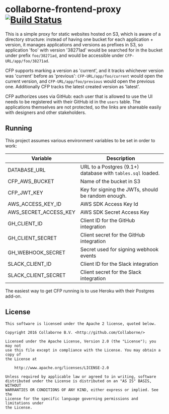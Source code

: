 # collaborne-frontend-proxy [![Build Status](https://travis-ci.org/Collaborne/collaborne-frontend-proxy.svg?branch=master)](https://travis-ci.org/Collaborne/collaborne-frontend-proxy)

This is a simple proxy for static websites hosted on S3, which is aware of a directory structure: instead of having one bucket for each application + version, it manages applications and versions as prefixes in S3, so application 'foo' with version '38271ad' would be searched for in the bucket under prefix `foo/38271ad`, and would be accessible under `CFP-URL/app/foo/38271ad`.

CFP supports marking a version as 'current', and it tracks whichever version was 'current' before as 'previous': `CFP-URL/app/foo/current` would open the current version, and `CFP-URL/app/foo/previous` would open the previous one. Additionally CFP tracks the latest created version as 'latest'.

CFP authorizes uses via GitHub: each user that is allowed to use the UI needs to be registered with their GitHub id in the `users` table. The applications themselves are not protected, so the links are shareable easily with designers and other stakeholders.

## Running

This project assumes various environment variables to be set in order to work:

| Variable              | Description                                                 |
| --------------------- | ----------------------------------------------------------- |
| DATABASE_URL          | URL to a Postgres (9.1+) database with `tables.sql` loaded. |
| CFP_AWS_BUCKET        | Name of the bucket in S3                                    |
| CFP_JWT_KEY           | Key for signing the JWTs, should be random enough.          |
| AWS_ACCESS_KEY_ID     | AWS SDK Access Key Id                                       |
| AWS_SECRET_ACCESS_KEY | AWS SDK Secret Access Key                                   |
| GH_CLIENT_ID          | Client ID for the GitHub integration                        |
| GH_CLIENT_SECRET      | Client secret for the GitHub integration                    |
| GH_WEBHOOK_SECRET     | Secret used for signing webhook events                      |
| SLACK_CLIENT_ID       | Client ID for the Slack integration                         |
| SLACK_CLIENT_SECRET   | Client secret for the Slack integration                     |

The easiest way to get CFP running is to use Heroku with their Postgres add-on.

## License

    This software is licensed under the Apache 2 license, quoted below.

    Copyright 2016 Collaborne B.V. <http://github.com/Collaborne/>

    Licensed under the Apache License, Version 2.0 (the "License"); you may not
    use this file except in compliance with the License. You may obtain a copy of
    the License at

        http://www.apache.org/licenses/LICENSE-2.0

    Unless required by applicable law or agreed to in writing, software
    distributed under the License is distributed on an "AS IS" BASIS, WITHOUT
    WARRANTIES OR CONDITIONS OF ANY KIND, either express or implied. See the
    License for the specific language governing permissions and limitations under
    the License.

